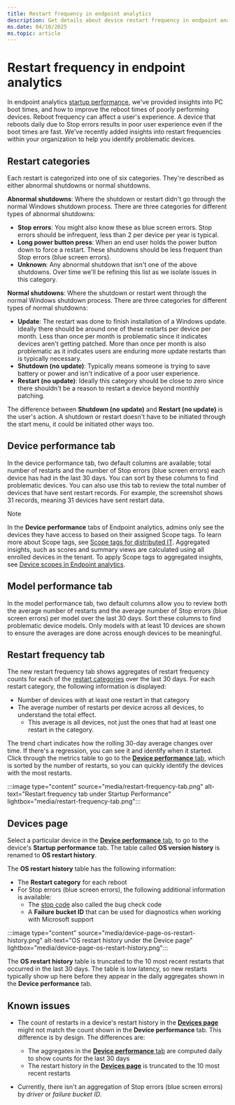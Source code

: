 ```yaml
---
title: Restart frequency in endpoint analytics
description: Get details about device restart frequency in endpoint analytics
ms.date: 04/10/2025
ms.topic: article
---
```


# Restart frequency in endpoint analytics
<!--IN6225459-->
In endpoint analytics [startup performance](startup-performance.md), we've provided insights into PC boot times, and how to improve the reboot times of poorly performing devices. Reboot frequency can affect a user's experience. A device that reboots daily due to Stop errors results in poor user experience even if the boot times are fast. We've recently added insights into restart frequencies within your organization to help you identify problematic devices.

## Restart categories

Each restart is categorized into one of six categories. They're described as either abnormal shutdowns or normal shutdowns.

**Abnormal shutdowns**: Where the shutdown or restart didn't go through the normal Windows shutdown process. There are three categories for different types of abnormal shutdowns:

- **Stop errors**: You might also know these as blue screen errors. Stop errors should be infrequent, less than 2 per device per year is typical.
- **Long power button press**: When an end user holds the power button down to force a restart. These shutdowns should be less frequent than Stop errors (blue screen errors).
- **Unknown**: Any abnormal shutdown that isn't one of the above shutdowns. Over time we'll be refining this list as we isolate issues in this category.

**Normal shutdowns**: Where the shutdown or restart went through the normal Windows shutdown process. There are three categories for different types of normal shutdowns:

- **Update**: The restart was done to finish installation of a Windows update. Ideally there should be around one of these restarts per device per month. Less than once per month is problematic since it indicates devices aren't getting patched. More than once per month is also problematic as it indicates users are enduring more update restarts than is typically necessary.
- **Shutdown (no update)**: Typically means someone is trying to save battery or power and isn't indicative of a poor user experience.
- **Restart (no update)**: Ideally this category should be close to zero since there shouldn't be a reason to restart a device beyond monthly patching.

The difference between **Shutdown (no update)** and **Restart (no update)** is the user's action. A shutdown or restart doesn't have to be initiated through the start menu, it could be initiated other ways too.

## Device performance tab

In the device performance tab, two default columns are available; total number of restarts and the number of Stop errors (blue screen errors) each device has had in the last 30 days. You can sort by these columns to find problematic devices. You can also use this tab to review the total number of devices that have sent restart records. For example, the screenshot shows 31 records, meaning 31 devices have sent restart data.

> [!NOTE]
> In the **Device performance** tabs of Endpoint analytics, admins only see the devices they have access to based on their assigned Scope tags. To learn more about Scope tags, see [Scope tags for distributed IT](../intune-service/fundamentals/scope-tags.md). Aggregated insights, such as scores and summary views are calculated using all enrolled devices in the tenant. To apply Scope tags to aggregated insights, see [Device scopes in Endpoint analytics](device-scopes.md).

## Model performance tab

In the model performance tab, two default columns allow you to review both the average number of restarts and the average number of Stop errors (blue screen errors) per model over the last 30 days. Sort these columns to find problematic device models. Only models with at least 10 devices are shown to ensure the averages are done across enough devices to be meaningful.

## Restart frequency tab

The new restart frequency tab shows aggregates of restart frequency counts for each of the [restart categories](#restart-categories) over the last 30 days. For each restart category, the following information is displayed:

- Number of devices with at least one restart in that category
- The average number of restarts per device across all devices, to understand the total effect.
  - This average is all devices, not just the ones that had at least one restart in the category.

The trend chart indicates how the rolling 30-day average changes over time. If there's a regression, you can see it and identify when it started. Click through the metrics table to go to the [**Device performance** tab](#device-performance-tab), which is sorted by the number of restarts, so you can quickly identify the devices with the most restarts.

:::image type="content" source="media/restart-frequency-tab.png" alt-text="Restart frequency tab under Startup Performance" lightbox="media/restart-frequency-tab.png":::

## Devices page

Select a particular device in the [**Device performance** tab](#device-performance-tab), to go to the device's **Startup performance** tab. The table called **OS version history** is renamed to **OS restart history**.

The **OS restart history** table has the following information:

- The **Restart category** for each reboot
- For Stop errors (blue screen errors), the following additional information is available:
  - The [stop code](/windows-hardware/drivers/debugger/bug-check-code-reference2) also called the bug check code
  - A **Failure bucket ID** that can be used for diagnostics when working with Microsoft support

:::image type="content" source="media/device-page-os-restart-history.png" alt-text="OS restart history under the Device page" lightbox="media/device-page-os-restart-history.png":::

The **OS restart history** table is truncated to the 10 most recent restarts that occurred in the last 30 days. The table is low latency, so new restarts typically show up here before they appear in the daily aggregates shown in the **Device performance** tab.

## Known issues

- The count of restarts in a device's restart history in the [**Devices page**](#devices-page) might not match the count shown in the **Device performance** tab. This difference is by design. The differences are:

  - The aggregates in the [**Device performance** tab](#device-performance-tab) are computed daily to show counts for the last 30 days
  - The restart history in the [**Devices page**](#devices-page) is truncated to the 10 most recent restarts

- Currently, there isn't an aggregation of Stop errors (blue screen errors) by *driver* or *failure bucket ID*.
